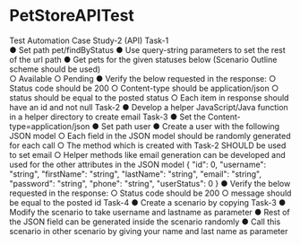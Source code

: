 # PetStoreAPITest
Test Automation Case Study-2 (API)
Task-1  
● Set path pet/findByStatus 
● Use query-string parameters to set the rest of the url path 
● Get pets for the given statuses below (Scenario Outline scheme should be used)    
  ○ Available
  ○ Pending
● Verify the below requested in the response: 
○ Status code should be 200 
○ Content-type should be application/json
○ status should be equal to the posted status
○ Each item in response should have an id and not null
Task-2
● Develop a helper JavaScript/Java function in a helper directory to create email
Task-3
● Set the Content-type=application/json
● Set path user
● Create a user with the following JSON model
○ Each field in the JSON model should be randomly generated for each call
○ The method which is created with Task-2 SHOULD be used to set email
○ Helper methods like email generation can be developed and used for the
other attributes in the JSON model
{
"id": 0,
"username": "string",
"firstName": "string",
"lastName": "string",
"email": "string",
"password": "string",
"phone": "string",
"userStatus": 0
}
● Verify the below requested in the response:
○ Status code should be 200
○ message should be equal to the posted id
Task-4
● Create a scenario by copying Task-3
● Modify the scenario to take username and lastname as parameter
● Rest of the JSON field can be generated inside the scenario randomly
● Call this scenario in other scenario by giving your name and last name as parameter
